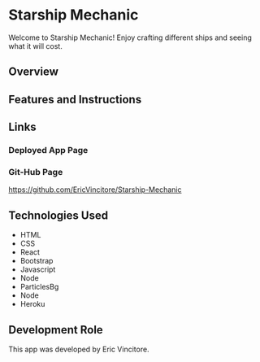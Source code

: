 # Starship Mechanic

Welcome to Starship Mechanic! Enjoy crafting different ships and seeing what it will cost.  

## Overview


## Features and Instructions


## Links

### Deployed App Page
 

### Git-Hub Page

https://github.com/EricVincitore/Starship-Mechanic

## Technologies Used

* HTML
* CSS
* React
* Bootstrap
* Javascript
* Node
* ParticlesBg
* Node
* Heroku

## Development Role

This app was developed by Eric Vincitore.